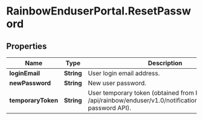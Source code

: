 # RainbowEnduserPortal.ResetPassword

## Properties

Name | Type | Description | Notes
------------ | ------------- | ------------- | -------------
**loginEmail** | **String** | User login email address. | 
**newPassword** | **String** | New user password. | 
**temporaryToken** | **String** | User temporary token (obtained from POST /api/rainbow/enduser/v1.0/notifications/emails/reset-password API). | 



